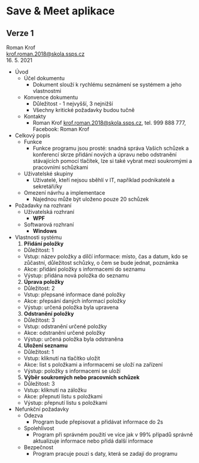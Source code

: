 # Save & Meet aplikace
## Verze 1

Roman Krof <br/>
krof.roman.2018@skola.ssps.cz <br/>
16. 5. 2021

* Úvod
  * Účel dokumentu
    * Dokument slouží k rychlému seznámení se systémem a jeho vlastnostmi
  * Konvence dokumentu
    * Důležitost - 1 nejvyšší, 3 nejnižší
    * Všechny kritické požadavky budou tučně
  * Kontakty
    * Roman Krof krof.roman.2018@skola.ssps.cz, tel. 999 888 777, Facebook: Roman Krof
* Celkový popis
  * Funkce
    * Funkce programu jsou prosté: snadná správa Vašich schůzek a konferencí skrze přidání nových a úpravu nebo odstranění stávajících pomocí tlačítek, lze si také vybrat mezi soukromými a pracovními schůzkami
  * Uživatelské skupiny
    * Uživatelé, kteří nejsou sběhlí v IT, například podnikatelé a sekretáři/ky
  * Omezení návrhu a implementace
    * Najednou může být uloženo pouze 20 schůzek
* Požadavky na rozhraní
  * Uživatelská rozhraní
    * **WPF**
  * Softwarová rozhraní
    * **Windows**
* Vlastnosti systému
  1. **Přidání položky**
    * Důležitost: 1
    * Vstup: název položky a dílčí informace: místo, čas a datum, kdo se zůčastní, důležitost schůzky, o čem se bude jednat, poznámka
    * Akce: přidání položky s informacemi do seznamu
    * Výstup: přidána nová položka do seznamu
  2. **Úprava položky**
    * Důležitost: 2
    * Vstup: přepsané informace dané položky
    * Akce: přepsání daných informací položky
    * Výstup: určená položka byla upravena
  3. **Odstranění položky**
    * Důležitost: 3
    * Vstup: odstranění určené položky
    * Akce: odstranění určené položky
    * Výstup: určená položka byla odstraněna
  4. **Uložení seznamu**
    * Důležitost: 1
    * Vstup: kliknutí na tlačítko uložit
    * Akce: list s položkami a informacemi se uloží na zařízení
    * Výstup: položky s informacemi se uloží
  5. **Výběr soukromých nebo pracovních schůzek**
    * Důležitost: 3
    * Vstup: kliknutí na záložku
    * Akce: přepnutí listu s položkami
    * Výstup: přepnutí listu s položkami
* Nefunkční požadavky
  * Odezva
    * Program bude přepisovat a přidávat informace do 2s
  * Spolehlivost
    * Program při správném použití ve více jak v 99% případů správně aktualizuje informace nebo přidá další informace
  * Bezpečnost
    * Program pracuje pouzi s daty, která se zadají do programu
